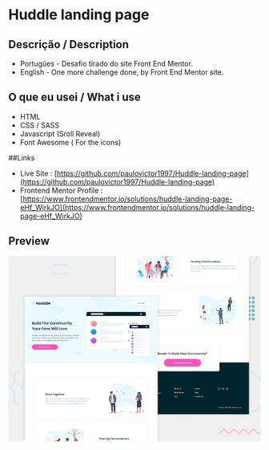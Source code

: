 # Huddle landing page
 ## Descrição / Description
  - Portugûes - Desafio tirado do site Front End Mentor.
  - English - One more challenge done, by Front End Mentor site.

## O que eu usei / What i use
 - HTML
 - CSS / SASS
 - Javascript (Sroll Reveal)
 - Font Awesome ( For the icons)

##Links 
- Live Site : [https://github.com/paulovictor1997/Huddle-landing-page](https://github.com/paulovictor1997/Huddle-landing-page)
- Frontend Mentor Profile : [https://www.frontendmentor.io/solutions/huddle-landing-page-eHf_WirkJO](https://www.frontendmentor.io/solutions/huddle-landing-page-eHf_WirkJO)
 ## Preview 
   ![images/preview.jpg](images/preview.jpg)
  
